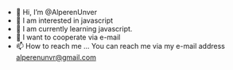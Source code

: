 - 👋 Hi, I’m @AlperenUnver
- 👀 I am interested in javascript
- 🌱 I am currently learning javascript.
- 💞️ I want to cooperate via e-mail     
- 📫 How to reach me ...  You can reach me via my e-mail address alperenunvr@gmail.com

<!---
AlperenUnver/AlperenUnver is a ✨ special ✨ repository because its `README.md` (this file) appears on your GitHub profile.
You can click the Preview link to take a look at your changes.
--->
